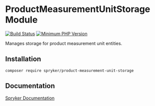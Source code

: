 # ProductMeasurementUnitStorage Module
[![Build Status](https://travis-ci.org/spryker/product-measurement-unit-storage.svg)](https://travis-ci.org/spryker/product-measurement-unit-storage)
[![Minimum PHP Version](https://img.shields.io/badge/php-%3E%3D%207.2-8892BF.svg)](https://php.net/)

Manages storage for product measurement unit entities.

## Installation

```
composer require spryker/product-measurement-unit-storage
```

## Documentation

[Spryker Documentation](https://academy.spryker.com/developing_with_spryker/module_guide/modules.html)
